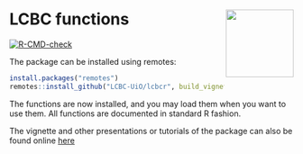 
<!-- README.md is generated from README.Rmd. Please edit that file -->

# LCBC functions <img src="man/figures/hex.png" align="right" alt="" width="120" />

<!-- badges: start -->

[![R-CMD-check](https://github.com/LCBC-UiO/lcbcr/workflows/R-CMD-check/badge.svg)](https://github.com/LCBC-UiO/lcbcr/actions)
<!-- badges: end -->

The package can be installed using remotes:

``` r
install.packages("remotes")
remotes::install_github("LCBC-UiO/lcbcr", build_vignettes = TRUE)
```

The functions are now installed, and you may load them when you want to
use them. All functions are documented in standard R fashion.

The vignette and other presentations or tutorials of the package can
also be found online [here](https://lcbc-uio.github.io/lcbcr/)

